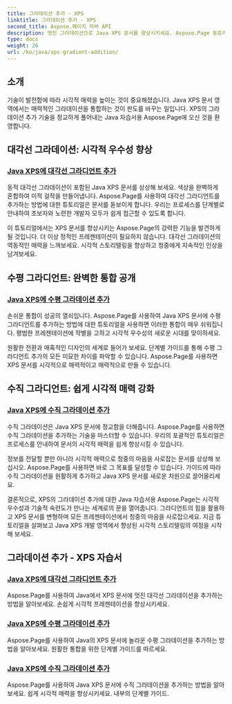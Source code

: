 ```yaml
---
title: 그라데이션 추가 - XPS
linktitle: 그라데이션 추가 - XPS
second_title: Aspose.페이지 자바 API
description: 멋진 그라데이션으로 Java XPS 문서를 향상시키세요. Aspose.Page 튜토리얼을 사용하여 대각선, 수평 및 수직 그라데이션을 쉽게 추가하는 방법을 알아보세요.
type: docs
weight: 26
url: /ko/java/xps-gradient-addition/
---
```

## 소개

기술이 발전함에 따라 시각적 매력을 높이는 것이 중요해졌습니다. Java XPS 문서 영역에서는 매력적인 그라데이션을 통합하는 것이 판도를 바꾸는 일입니다. XPS의 그라데이션 추가 기술을 정교하게 풀어내는 Java 자습서용 Aspose.Page에 오신 것을 환영합니다.

## 대각선 그라데이션: 시각적 우수성 향상
### [Java XPS에 대각선 그라디언트 추가](./diagonal/)

동적 대각선 그라데이션이 포함된 Java XPS 문서를 상상해 보세요. 색상을 완벽하게 혼합하여 미적 걸작을 만들어냅니다. Aspose.Page를 사용하여 대각선 그라디언트를 추가하는 방법에 대한 튜토리얼은 문서를 돋보이게 합니다. 우리는 프로세스를 단계별로 안내하여 초보자와 노련한 개발자 모두가 쉽게 접근할 수 있도록 합니다.

이 튜토리얼에서는 XPS 문서를 향상시키는 Aspose.Page의 강력한 기능을 발견하게 될 것입니다. 더 이상 정적인 프레젠테이션이 필요하지 않습니다. 대각선 그라데이션의 역동적인 매력을 느껴보세요. 시각적 스토리텔링을 향상하고 청중에게 지속적인 인상을 남겨보세요.

## 수평 그라디언트: 완벽한 통합 공개
### [Java XPS에 수평 그라데이션 추가](./horizontal/)

손쉬운 통합이 성공의 열쇠입니다. Aspose.Page를 사용하여 Java XPS 문서에 수평 그라디언트를 추가하는 방법에 대한 튜토리얼을 사용하면 이러한 통합이 매우 쉬워집니다. 평범한 프레젠테이션에 작별을 고하고 시각적 우수성의 새로운 시대를 맞이하세요.

원활한 전환과 매혹적인 디자인의 세계로 들어가 보세요. 단계별 가이드를 통해 수평 그라디언트 추가의 모든 미묘한 차이를 파악할 수 있습니다. Aspose.Page를 사용하면 XPS 문서를 시각적으로 매력적이고 매력적으로 만들 수 있습니다.

## 수직 그라디언트: 쉽게 시각적 매력 강화
### [Java XPS에 수직 그라데이션 추가](./vertical/)

수직 그라데이션은 Java XPS 문서에 정교함을 더해줍니다. Aspose.Page를 사용하면 수직 그라데이션을 추가하는 기술을 마스터할 수 있습니다. 우리의 포괄적인 튜토리얼은 프로세스를 안내하여 문서의 시각적 매력을 쉽게 향상시킬 수 있습니다.

정보를 전달할 뿐만 아니라 시각적 매력으로 청중의 마음을 사로잡는 문서를 상상해 보십시오. Aspose.Page를 사용하면 바로 그 목표를 달성할 수 있습니다. 가이드에 따라 수직 그라데이션을 원활하게 추가하고 Java XPS 문서를 새로운 차원으로 끌어올리세요.

결론적으로, XPS의 그라데이션 추가에 대한 Java 자습서용 Aspose.Page는 시각적 우수성과 기술적 숙련도가 만나는 세계로의 문을 열어줍니다. 그라디언트의 힘을 활용하고 XPS 문서를 변형하며 모든 프레젠테이션에서 청중의 마음을 사로잡으세요. 지금 튜토리얼을 살펴보고 Java XPS 개발 영역에서 향상된 시각적 스토리텔링의 여정을 시작해 보세요.
## 그라데이션 추가 - XPS 자습서
### [Java XPS에 대각선 그라디언트 추가](./diagonal/)
Aspose.Page를 사용하여 Java에서 XPS 문서에 멋진 대각선 그라데이션을 추가하는 방법을 알아보세요. 손쉽게 시각적 프레젠테이션을 향상시키세요.
### [Java XPS에 수평 그라데이션 추가](./horizontal/)
Aspose.Page를 사용하여 Java의 XPS 문서에 놀라운 수평 그라데이션을 추가하는 방법을 알아보세요. 원활한 통합을 위한 단계별 가이드를 따르세요.
### [Java XPS에 수직 그라데이션 추가](./vertical/)
Aspose.Page를 사용하여 Java XPS 문서에 수직 그라데이션을 추가하는 방법을 알아보세요. 쉽게 시각적 매력을 향상시키세요. 내부의 단계별 가이드.